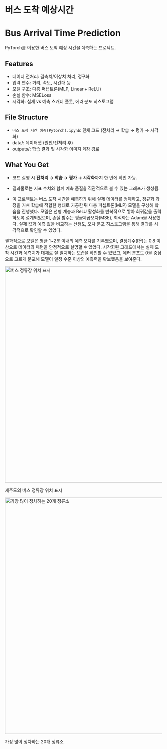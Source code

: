 # 버스 도착 예상시간

# Bus Arrival Time Prediction

PyTorch를 이용한 버스 도착 예상 시간을 예측하는 프로젝트.

## Features
- 데이터 전처리: 결측치/이상치 처리, 정규화
- 입력 변수: 거리, 속도, 시간대 등
- 모델 구조: 다층 퍼셉트론(MLP, Linear + ReLU)
- 손실 함수: MSELoss
- 시각화: 실제 vs 예측 스캐터 플롯, 에러 분포 히스토그램

## File Structure
- `버스 도착 시간 예측(Pytorch).ipynb`: 전체 코드 (전처리 → 학습 → 평가 → 시각화)
- data/: 데이터셋 (원천/전처리 후)
- outputs/: 학습 결과 및 시각화 이미지 저장 경로

## What You Get
- 코드 실행 시 **전처리 → 학습 → 평가 → 시각화**까지 한 번에 확인 가능.  
- 결과물로는 지표 수치와 함께 예측 품질을 직관적으로 볼 수 있는 그래프가 생성됨.

- 이 프로젝트는 버스 도착 시간을 예측하기 위해 실제 데이터를 정제하고, 정규화 과정을 거쳐 학습에 적합한 형태로 가공한 뒤 다층 퍼셉트론(MLP) 모델을 구성해 학습을 진행했다. 모델은 선형 계층과 ReLU 활성화를 반복적으로 쌓아 회귀값을 출력하도록 설계되었으며, 손실 함수는 평균제곱오차(MSE), 최적화는 Adam을 사용했다. 실제 값과 예측 값을 비교하는 산점도, 오차 분포 히스토그램을 통해 결과를 시각적으로 확인할 수 있었다.

결과적으로 모델은 평균 1~2분 이내의 예측 오차를 기록했으며, 결정계수(R²)는 0.8 이상으로 데이터의 패턴을 안정적으로 설명할 수 있었다. 시각화된 그래프에서는 실제 도착 시간과 예측치가 대체로 잘 일치하는 모습을 확인할 수 있었고, 에러 분포도 0을 중심으로 고르게 분포해 모델이 일정 수준 이상의 예측력을 확보했음을 보여준다.

<img width="923" height="692" alt="버스 정류장 위치 표시" src="https://github.com/user-attachments/assets/086dd8a3-7dfd-4688-9665-93aee7252697" />

제주도의 버스 정류장 위치 표시


<img width="729" height="758" alt="가장 많이 정차하는 20개 정류소" src="https://github.com/user-attachments/assets/d5c72dbe-6e60-4abe-b2b5-739765786de7" />

가장 많이 정차하는 20개 정류소


